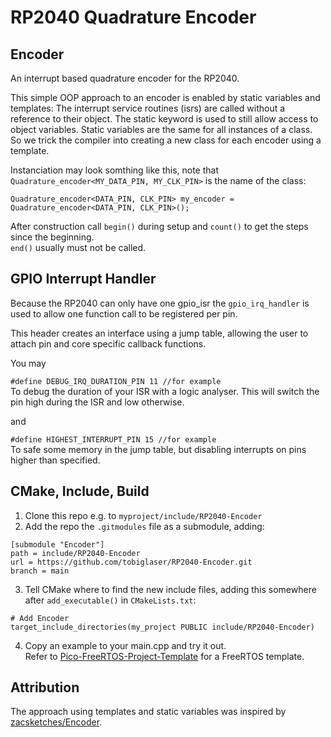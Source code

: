 # RP2040 Quadrature Encoder

## Encoder
An interrupt based quadrature encoder for the RP2040.

This simple OOP approach to an encoder is enabled by static variables and templates:
The interrupt service routines (isrs) are called without a reference to their object.
The static keyword is used to still allow access to object variables.
Static variables are the same for all instances of a class.
So we trick the compiler into creating a new class for each encoder using a template.

Instanciation may look somthing like this,
note that `Quadrature_encoder<MY_DATA_PIN, MY_CLK_PIN>` is the name of the class:
```
Quadrature_encoder<DATA_PIN, CLK_PIN> my_encoder = Quadrature_encoder<DATA_PIN, CLK_PIN>();
```
After construction call `begin()` during setup and `count()` to get the steps since the beginning.  
`end()` usually must not be called.

## GPIO Interrupt Handler
Because the RP2040 can only have one gpio_isr the `gpio_irq_handler` is used to
allow one function call to be registered per pin.

This header creates an interface using a jump table,
allowing the user to attach pin and core specific callback functions.

You may

`#define DEBUG_IRQ_DURATION_PIN 11 //for example`  
To debug the duration of your ISR with a logic analyser.
This will switch the pin high during the ISR and low otherwise.

and

`#define HIGHEST_INTERRUPT_PIN 15 //for example`  
To safe some memory in the jump table,
but disabling interrupts on pins higher than specified.

## CMake, Include, Build
  1. Clone this repo e.g. to `myproject/include/RP2040-Encoder`
  2. Add the repo the `.gitmodules` file as a submodule, adding:
    
    [submodule "Encoder"]
    path = include/RP2040-Encoder
    url = https://github.com/tobiglaser/RP2040-Encoder.git
    branch = main

  3. Tell CMake where to find the new include files,
    adding this somewhere after `add_executable()` in `CMakeLists.txt`:

    # Add Encoder
    target_include_directories(my_project PUBLIC include/RP2040-Encoder)

  4. Copy an example to your main.cpp and try it out.  
    Refer to
    [Pico-FreeRTOS-Project-Template](https://github.com/tobiglaser/Rpi-Pico-FreeRTOS-Project-Template)
    for a FreeRTOS template.

## Attribution
The approach using templates and static variables was inspired by
[zacsketches/Encoder](https://github.com/zacsketches/Encoder).